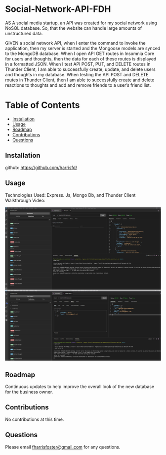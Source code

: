 # Social-Network-API-FDH

AS A social media startup, an API was created for my social network using NoSQL database.  So, that the website can handle large amounts of unstructured data.

GIVEN a social network API, when I enter the command to invoke the application, then my server is started and the Mongoose models are synced to the MongoDB database. When I open API GET routes in Insomnia Core for users and thoughts, then the data for each of these routes is displayed in a formatted JSON. When I test API POST, PUT, and DELETE routes in Thunder Client, I am able to successfully create, update, and delete users and thoughts in my database. When testing the API POST and DELETE routes in Thunder Client, then I am able to successfully create and delete reactions to thoughts and add and remove friends to a user’s friend list. 
# Table of Contents

- [Installation](#installation)
- [Usage](#usage)
- [Roadmap](#roadmap)
- [Contributions](#contributions)
- [Questions](#questions)

## Installation

github: https://github.com/harrisfd/


## Usage
Technologies Used: Express. Js, Mongo Db, and Thunder Client
Walkthrough Video: 

<img src="images/SocialAPI-1.jpg" alt="JPG of the application"/>

<img src="images/SocialAPI-2.jpg" alt="JPG of the application"/>

## Roadmap

Continuous updates to help improve the overall look of the new database for the business owner.  

## Contributions

No contributions at this time.

## Questions

Please email fharrisfoster@gmail.com for any questions.

